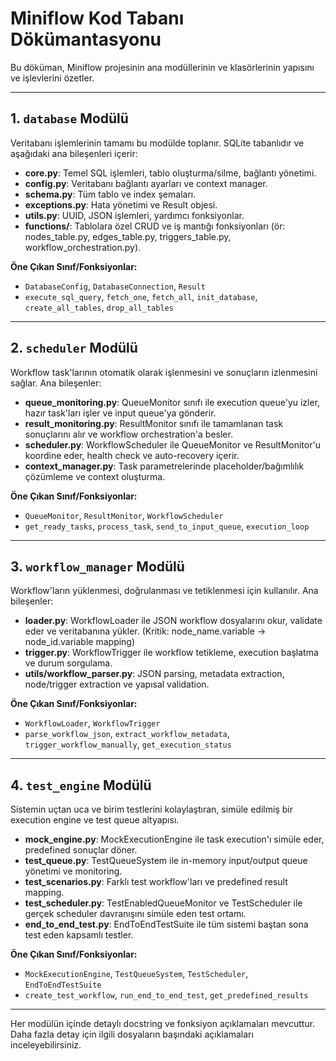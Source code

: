 # Miniflow Kod Tabanı Dökümantasyonu

Bu döküman, Miniflow projesinin ana modüllerinin ve klasörlerinin yapısını ve işlevlerini özetler.

---

## 1. `database` Modülü

Veritabanı işlemlerinin tamamı bu modülde toplanır. SQLite tabanlıdır ve aşağıdaki ana bileşenleri içerir:

- **core.py**: Temel SQL işlemleri, tablo oluşturma/silme, bağlantı yönetimi.
- **config.py**: Veritabanı bağlantı ayarları ve context manager.
- **schema.py**: Tüm tablo ve index şemaları.
- **exceptions.py**: Hata yönetimi ve Result objesi.
- **utils.py**: UUID, JSON işlemleri, yardımcı fonksiyonlar.
- **functions/**: Tablolara özel CRUD ve iş mantığı fonksiyonları (ör: nodes_table.py, edges_table.py, triggers_table.py, workflow_orchestration.py).

**Öne Çıkan Sınıf/Fonksiyonlar:**
- `DatabaseConfig`, `DatabaseConnection`, `Result`
- `execute_sql_query`, `fetch_one`, `fetch_all`, `init_database`, `create_all_tables`, `drop_all_tables`

---

## 2. `scheduler` Modülü

Workflow task'larının otomatik olarak işlenmesini ve sonuçların izlenmesini sağlar. Ana bileşenler:

- **queue_monitoring.py**: QueueMonitor sınıfı ile execution queue'yu izler, hazır task'ları işler ve input queue'ya gönderir.
- **result_monitoring.py**: ResultMonitor sınıfı ile tamamlanan task sonuçlarını alır ve workflow orchestration'a besler.
- **scheduler.py**: WorkflowScheduler ile QueueMonitor ve ResultMonitor'u koordine eder, health check ve auto-recovery içerir.
- **context_manager.py**: Task parametrelerinde placeholder/bağımlılık çözümleme ve context oluşturma.

**Öne Çıkan Sınıf/Fonksiyonlar:**
- `QueueMonitor`, `ResultMonitor`, `WorkflowScheduler`
- `get_ready_tasks`, `process_task`, `send_to_input_queue`, `execution_loop`

---

## 3. `workflow_manager` Modülü

Workflow'ların yüklenmesi, doğrulanması ve tetiklenmesi için kullanılır. Ana bileşenler:

- **loader.py**: WorkflowLoader ile JSON workflow dosyalarını okur, validate eder ve veritabanına yükler. (Kritik: node_name.variable → node_id.variable mapping)
- **trigger.py**: WorkflowTrigger ile workflow tetikleme, execution başlatma ve durum sorgulama.
- **utils/workflow_parser.py**: JSON parsing, metadata extraction, node/trigger extraction ve yapısal validation.

**Öne Çıkan Sınıf/Fonksiyonlar:**
- `WorkflowLoader`, `WorkflowTrigger`
- `parse_workflow_json`, `extract_workflow_metadata`, `trigger_workflow_manually`, `get_execution_status`

---

## 4. `test_engine` Modülü

Sistemin uçtan uca ve birim testlerini kolaylaştıran, simüle edilmiş bir execution engine ve test queue altyapısı.

- **mock_engine.py**: MockExecutionEngine ile task execution'ı simüle eder, predefined sonuçlar döner.
- **test_queue.py**: TestQueueSystem ile in-memory input/output queue yönetimi ve monitoring.
- **test_scenarios.py**: Farklı test workflow'ları ve predefined result mapping.
- **test_scheduler.py**: TestEnabledQueueMonitor ve TestScheduler ile gerçek scheduler davranışını simüle eden test ortamı.
- **end_to_end_test.py**: EndToEndTestSuite ile tüm sistemi baştan sona test eden kapsamlı testler.

**Öne Çıkan Sınıf/Fonksiyonlar:**
- `MockExecutionEngine`, `TestQueueSystem`, `TestScheduler`, `EndToEndTestSuite`
- `create_test_workflow`, `run_end_to_end_test`, `get_predefined_results`

---

Her modülün içinde detaylı docstring ve fonksiyon açıklamaları mevcuttur. Daha fazla detay için ilgili dosyaların başındaki açıklamaları inceleyebilirsiniz. 